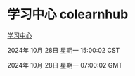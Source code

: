 # 学习中心 colearnhub
[学习中心](http://219.139.197.74:56308/colearnhub/)

2024年 10月 28日 星期一 15:00:02 CST

2024年 10月 28日 星期一 07:00:02 GMT
